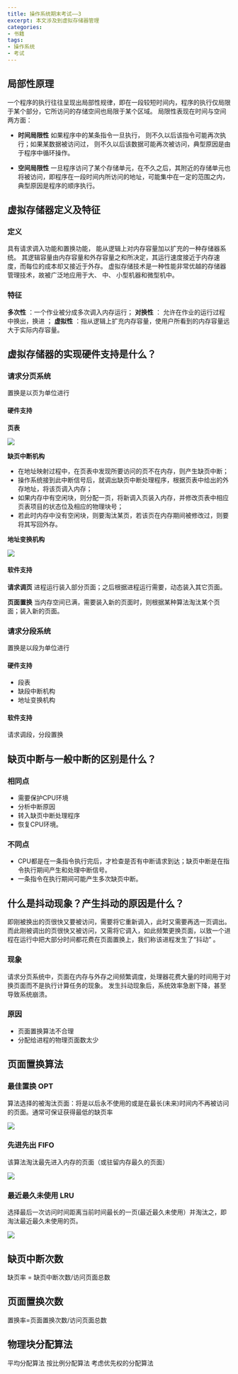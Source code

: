 ```yaml
---
title: 操作系统期末考试——3
excerpt: 本文涉及到虚拟存储器管理
categories:
- 书籍
tags:
- 操作系统
- 考试
---
```


## 局部性原理
一个程序的执行往往呈现出局部性规律，即在一段较短时间内，程序的执行仅局限于某个部分，它所访问的存储空间也局限于某个区域。
局限性表现在时间与空间两方面：

- **时间局限性**
如果程序中的某条指令一旦执行， 则不久以后该指令可能再次执行；如果某数据被访问过， 则不久以后该数据可能再次被访问，典型原因是由于程序中循环操作。

- **空间局限性**
一旦程序访问了某个存储单元，在不久之后，其附近的存储单元也将被访问，即程序在一段时间内所访问的地址，可能集中在一定的范围之内，典型原因是程序的顺序执行。

## 虚拟存储器定义及特征
### 定义
具有请求调入功能和置换功能， 能从逻辑上对内存容量加以扩充的一种存储器系统。
其逻辑容量由内存容量和外存容量之和所决定，其运行速度接近于内存速度，而每位的成本却又接近于外存。
虚拟存储技术是一种性能非常优越的存储器管理技术，故被广泛地应用于大、 中、 小型机器和微型机中。

### 特征
**多次性** ：一个作业被分成多次调入内存运行；
**对换性** ： 允许在作业的运行过程中换出，换进 ；
**虚拟性** ：指从逻辑上扩充内存容量，使用户所看到的内存容量远大于实际内存容量。

## 虚拟存储器的实现硬件支持是什么？
### 请求分页系统
置换是以页为单位进行
#### 硬件支持
**页表**

![](https://api2.mubu.com/v3/document_image/3171dfb0-c676-4577-85c2-0052a080245c-3807603.jpg)

**缺页中断机构**

- 在地址映射过程中，在页表中发现所要访问的页不在内存，则产生缺页中断；
- 操作系统接到此中断信号后，就调出缺页中断处理程序，根据页表中给出的外存地址，将该页调入内存；
- 如果内存中有空闲块，则分配一页，将新调入页装入内存，并修改页表中相应页表项目的状态位及相应的物理块号；
- 若此时内存中没有空闲块，则要淘汰某页，若该页在内存期间被修改过，则要将其写回外存。
 
**地址变换机构**

![](https://api2.mubu.com/v3/document_image/2f0802fc-45b4-4ba5-a623-4fbee46b4371-3807603.jpg)

#### 软件支持

**请求调页**
进程运行装入部分页面；之后根据进程运行需要，动态装入其它页面。

**页面置换**
当内存空间已满，需要装入新的页面时，则根据某种算法淘汰某个页面；装入新的页面。

### 请求分段系统
置换是以段为单位进行
#### 硬件支持

- 段表
- 缺段中断机构
- 地址变换机构

#### 软件支持
请求调段，分段置换

## 缺页中断与一般中断的区别是什么？
### 相同点

- 需要保护CPU环境
- 分析中断原因
- 转入缺页中断处理程序
- 恢复CPU环境。

### 不同点

- CPU都是在一条指令执行完后，才检查是否有中断请求到达；缺页中断是在指令执行期间产生和处理中断信号。
- 一条指令在执行期间可能产生多次缺页中断。

## 什么是抖动现象？产生抖动的原因是什么？
即刚被换出的页很快又要被访问，需要将它重新调入，此时又需要再选一页调出。而此刚被调出的页很快又被访问，又需将它调入，如此频繁更换页面，以致一个进程在运行中把大部分时间都花费在页面置换上，我们称该进程发生了“抖动” 。

### 现象
请求分页系统中，页面在内存与外存之间频繁调度，处理器花费大量的时间用于对换页面而不是执行计算任务的现象。
发生抖动现象后，系统效率急剧下降，甚至导致系统崩溃。

### 原因

- 页面置换算法不合理
- 分配给进程的物理页面数太少
 
## 页面置换算法
### 最佳置换 OPT
算法选择的被淘汰页面：将是以后永不使用的或是在最长(未来)时间内不再被访问的页面。通常可保证获得最低的缺页率

![](https://api2.mubu.com/v3/document_image/d47a5a4e-9d36-4298-8332-29f44c0f9cd9-3807603.jpg)

### 先进先出 FIFO
该算法淘汰最先进入内存的页面（或驻留内存最久的页面）

![](https://api2.mubu.com/v3/document_image/806f8968-c0e4-45da-8ffb-12e57b2db4b4-3807603.jpg)

### 最近最久未使用 LRU
选择最后一次访问时间距离当前时间最长的一页(最近最久未使用）并淘汰之，即淘汰最近最久未使用的页。

![](https://api2.mubu.com/v3/document_image/99950127-bf64-4cc1-bf2b-2f612037db9e-3807603.jpg)

## 缺页中断次数
缺页率 = 缺页中断次数/访问页面总数

## 页面置换次数
置换率=页面置换次数/访问页面总数

## 物理块分配算法
平均分配算法
按比例分配算法
考虑优先权的分配算法